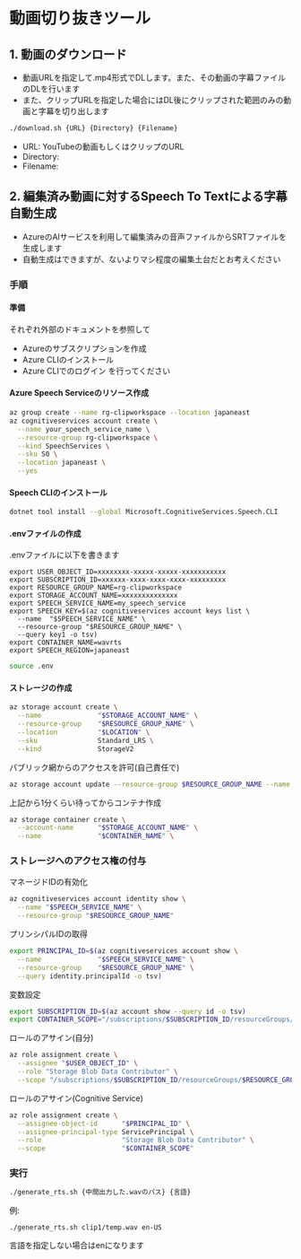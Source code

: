 # 動画切り抜きツール

## 1. 動画のダウンロード

* 動画URLを指定して.mp4形式でDLします。また、その動画の字幕ファイルのDLを行います
* また、クリップURLを指定した場合にはDL後にクリップされた範囲のみの動画と字幕を切り出します

```bash
./download.sh {URL} {Directory} {Filename}
```

* URL: YouTubeの動画もしくはクリップのURL
* Directory: 
* Filename: 

## 2. 編集済み動画に対するSpeech To Textによる字幕自動生成

* AzureのAIサービスを利用して編集済みの音声ファイルからSRTファイルを生成します
* 自動生成はできますが、ないよりマシ程度の編集土台だとお考えください

### 手順

#### 準備

それぞれ外部のドキュメントを参照して
* Azureのサブスクリプションを作成
* Azure CLIのインストール
* Azure CLIでのログイン
を行ってください

#### Azure Speech Serviceのリソース作成

```bash
az group create --name rg-clipworkspace --location japaneast
az cognitiveservices account create \
  --name your_speech_service_name \
  --resource-group rg-clipworkspace \
  --kind SpeechServices \
  --sku S0 \
  --location japaneast \
  --yes
```

#### Speech CLIのインストール

```bash
dotnet tool install --global Microsoft.CognitiveServices.Speech.CLI
```

#### .envファイルの作成

.envファイルに以下を書きます

```
export USER_OBJECT_ID=xxxxxxxx-xxxxx-xxxxx-xxxxxxxxxxx
export SUBSCRIPTION_ID=xxxxxx-xxxx-xxxx-xxxx-xxxxxxxxx
export RESOURCE_GROUP_NAME=rg-clipworkspace
export STORAGE_ACCOUNT_NAME=xxxxxxxxxxxxxx
export SPEECH_SERVICE_NAME=my_speech_service
export SPEECH_KEY=$(az cognitiveservices account keys list \
  --name  "$SPEECH_SERVICE_NAME" \
  --resource-group "$RESOURCE_GROUP_NAME" \
  --query key1 -o tsv) 
export CONTAINER_NAME=wavrts
export SPEECH_REGION=japaneast
```

```bash
source .env
```

#### ストレージの作成

```bash
az storage account create \
  --name              "$STORAGE_ACCOUNT_NAME" \
  --resource-group    "$RESOURCE_GROUP_NAME" \
  --location          "$LOCATION" \
  --sku               Standard_LRS \
  --kind              StorageV2
```

パブリック網からのアクセスを許可(自己責任で)
```bash
az storage account update --resource-group $RESOURCE_GROUP_NAME --name $STORAGE_ACCOUNT_NAME
```
上記から1分くらい待ってからコンテナ作成
```bash
az storage container create \
  --account-name      "$STORAGE_ACCOUNT_NAME" \
  --name              "$CONTAINER_NAME" \
```

### ストレージへのアクセス権の付与

マネージドIDの有効化
```bash
az cognitiveservices account identity show \
  --name "$SPEECH_SERVICE_NAME" \
  --resource-group "$RESOURCE_GROUP_NAME"

```
プリンシパルIDの取得
```bash
export PRINCIPAL_ID=$(az cognitiveservices account show \
  --name              "$SPEECH_SERVICE_NAME" \
  --resource-group    "$RESOURCE_GROUP_NAME" \
  --query identity.principalId -o tsv)

```
変数設定
```bash
export SUBSCRIPTION_ID=$(az account show --query id -o tsv)
export CONTAINER_SCOPE="/subscriptions/$SUBSCRIPTION_ID/resourceGroups/$RESOURCE_GROUP_NAME/providers/Microsoft.Storage/storageAccounts/$STORAGE_ACCOUNT_NAME/blobServices/default/containers/$CONTAINER_NAME"

```
ロールのアサイン(自分)
```bash
az role assignment create \
  --assignee "$USER_OBJECT_ID" \
  --role "Storage Blob Data Contributor" \
  --scope "/subscriptions/$SUBSCRIPTION_ID/resourceGroups/$RESOURCE_GROUP_NAME/providers/Microsoft.Storage/storageAccounts/$STORAGE_ACCOUNT_NAME"
```
ロールのアサイン(Cognitive Service)
```bash
az role assignment create \
  --assignee-object-id      "$PRINCIPAL_ID" \
  --assignee-principal-type ServicePrincipal \
  --role                    "Storage Blob Data Contributor" \
  --scope                   "$CONTAINER_SCOPE"
```

### 実行

```bash
./generate_rts.sh {中間出力した.wavのパス} {言語} 
```

例:
```
./generate_rts.sh clip1/temp.wav en-US
```

言語を指定しない場合はenになります
